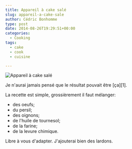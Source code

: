```yaml
---
title: Appareil à cake salé
slug: appareil-a-cake-sale
author: Cédric Bonhomme
type: post
date: 2014-08-26T19:29:51+00:00
categories:
  - Cooking
tags:
  - cake
  - cook
  - cuisine

---
```

![Appareil à cake salé](/images/blog/2014/08/IMG_20140823_134147.pngs)

Je n'aurai jamais pensé que le résultat pouvait être [ça][1].

La recette est simple, grossièrement il faut mélanger:

- des oeufs;
- du persil;
- des oignons;
- de l'huile de tournesol;
- de la farine;
- de la levure chimique.

Libre à vous d'adapter. J'ajouterai bien des lardons.
